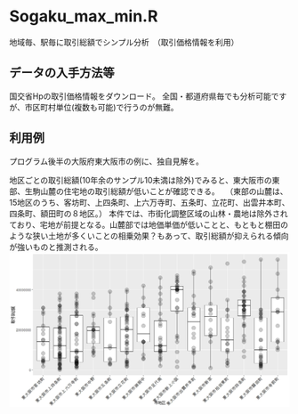 # Sogaku_max_min.R
地域毎、駅毎に取引総額でシンプル分析　（取引価格情報を利用）

## データの入手方法等
国交省Hpの取引価格情報をダウンロード。
全国・都道府県毎でも分析可能ですが、市区町村単位(複数も可能)で行うのが無難。

## 利用例
プログラム後半の大阪府東大阪市の例に、独自見解を。

地区ごとの取引総額(10年余のサンプル10未満は除外)でみると、東大阪市の東部、生駒山麓の住宅地の取引総額が低いことが確認できる。
　（東部の山麓は、15地区のうち、客坊町、上四条町、上六万寺町、五条町、立花町、出雲井本町、四条町、額田町の８地区。）
本件では、市街化調整区域の山林・農地は除外されており、宅地が前提となる。山麓部では地価単価が低いことと、もともと棚田のような狭い土地が多くいことの相乗効果？もあって、取引総額が抑えられる傾向が強いものと推測される。
![output_1](images/Rboxplot.jpeg)
